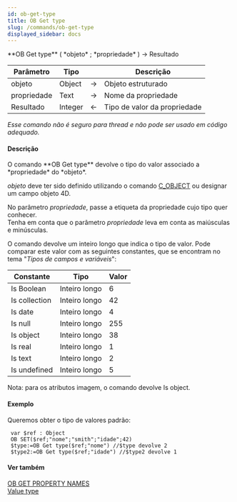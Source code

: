 ```yaml
---
id: ob-get-type
title: OB Get type
slug: /commands/ob-get-type
displayed_sidebar: docs
---
```


<!--REF #_command_.OB Get type.Syntax-->**OB Get type** ( *objeto* ; *propriedade* ) -> Resultado<!-- END REF-->
<!--REF #_command_.OB Get type.Params-->
| Parâmetro | Tipo |  | Descrição |
| --- | --- | --- | --- |
| objeto | Object | &#8594;  | Objeto estruturado |
| propriedade | Text | &#8594;  | Nome da propriedade |
| Resultado | Integer | &#8592; | Tipo de valor da propriedade |

<!-- END REF-->

*Esse comando não é seguro para thread e não pode ser usado em código adequado.*


#### Descrição 

<!--REF #_command_.OB Get type.Summary-->O comando **OB Get type** devolve o tipo do valor associado a *propriedade* do *objeto*.<!-- END REF-->

*objeto* deve ter sido definido utilizando o comando [C\_OBJECT](c-object.md) ou designar um campo objeto 4D.

No parâmetro *propriedade*, passe a etiqueta da propriedade cujo tipo quer conhecer.  
Tenha em conta que o parâmetro *propriedade* leva em conta as maiúsculas e minúsculas.  
  
O comando devolve um inteiro longo que indica o tipo de valor. Pode comparar este valor com as seguintes constantes, que se encontram no tema "*Tipos de campos e variáveis*":

| Constante     | Tipo          | Valor |
| ------------- | ------------- | ----- |
| Is Boolean    | Inteiro longo | 6     |
| Is collection | Inteiro longo | 42    |
| Is date       | Inteiro longo | 4     |
| Is null       | Inteiro longo | 255   |
| Is object     | Inteiro longo | 38    |
| Is real       | Inteiro longo | 1     |
| Is text       | Inteiro longo | 2     |
| Is undefined  | Inteiro longo | 5     |
  
  
Nota: para os atributos imagem, o comando devolve Is object.

#### Exemplo 

Queremos obter o tipo de valores padrão:

```4d
 var $ref : Object
 OB SET($ref;"nome";"smith";"idade";42)
 $type:=OB Get type($ref;"nome") //$type devolve 2
 $type2:=OB Get type($ref;"idade") //$type2 devolve 1
```

#### Ver também 

[OB GET PROPERTY NAMES](ob-get-property-names.md)  
[Value type](value-type.md)  